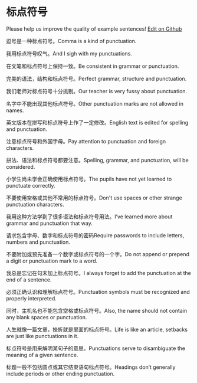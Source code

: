 # 标点符号

Please help us improve the quality of example sentences! [Edit on Github](https://github.com/jiyushe/jiyu-example-sentence-source/blob/main/chinese/biaodianfuhao.md)

<p><span class="chinese">逗号是一种标点符号。</span><span class="english">Comma is a kind of punctuation.</span></p>

<p><span class="chinese">我用标点符号叹气。</span><span class="english">And I sigh with my punctuations.</span></p>

<p><span class="chinese">在文笔和标点符号上保持一致。</span><span class="english">Be consistent in grammar or punctuation.</span></p>

<p><span class="chinese">完美的语法，结构和标点符号。</span><span class="english">Perfect grammar, structure and punctuation.</span></p>

<p><span class="chinese">我们老师对标点符号十分挑剔。</span><span class="english">Our teacher is very fussy about punctuation.</span></p>

<p><span class="chinese">名字中不能出现其他标点符号。</span><span class="english">Other punctuation marks are not allowed in names.</span></p>

<p><span class="chinese">英文版本在拼写和标点符号上作了一定修改。</span><span class="english">English text is edited for spelling and punctuation.</span></p>

<p><span class="chinese">注意标点符号和外国字母。</span><span class="english">Pay attention to punctuation and foreign characters.</span></p>

<p><span class="chinese">拼法、语法和标点符号都要注意。</span><span class="english">Spelling, grammar, and punctuation, will be considered.</span></p>

<p><span class="chinese">小学生尚未学会正确使用标点符号。</span><span class="english">The pupils have not yet learned to punctuate correctly.</span></p>

<p><span class="chinese">不要使用空格或其他不常用的标点符号。</span><span class="english">Don't use spaces or other strange punctuation characters.</span></p>

<p><span class="chinese">我用这种方法学到了很多语法和标点符号用法。</span><span class="english">I’ve learned more about grammar and punctuation that way.</span></p>

<p><span class="chinese">请求包含字母、数字和标点符号的密码</span><span class="english">Require passwords to include letters, numbers and punctuation.</span></p>

<p><span class="chinese">不要附加或预先准备一个数字或标点符号的一个字。</span><span class="english">Do not append or prepend a digit or punctuation mark to a word.</span></p>

<p><span class="chinese">我总是忘记在句末加上标点符号。</span><span class="english">I always forget to add the punctuation at the end of a sentence.</span></p>

<p><span class="chinese">必须正确认识和理解标点符号。</span><span class="english">Punctuation symbols must be recognized and properly interpreted.</span></p>

<p><span class="chinese">同时，主机名也不能包含空格或标点符号。</span><span class="english">Also, the name should not contain any blank spaces or punctuation.</span></p>

<p><span class="chinese">人生就像一篇文章，挫折就是里面的标点符号。</span><span class="english">Life is like an article, setbacks are just like punctuations in it.</span></p>

<p><span class="chinese">标点符号是用来解明某句子的意思。</span><span class="english">Punctuations serve to disambiguate the meaning of a given sentence.</span></p>

<p><span class="chinese">标题一般不包括圆点或其它结束语句标点符号。</span><span class="english">Headings don’t generally include periods or other ending punctuation.</span></p>

